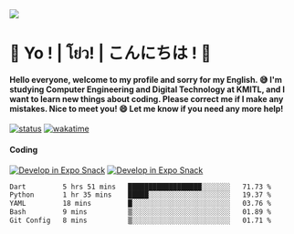 <a href="#">
  <img src="https://user-images.githubusercontent.com/53619535/207896410-fee92aa4-65f2-4b27-91d3-86f8424178d3.gif" />
</a>

# 👋 Yo ! | โย่ว! | こんにちは ! 👋

<h4>Hello everyone, welcome to my profile and sorry for my English. 😅
I'm studying Computer Engineering and Digital Technology at KMITL, and I want to learn new things about coding. Please correct me if I make any mistakes. Nice to meet you! 😄
Let me know if you need any more help!</h4>

[![status](https://img.shields.io/badge/Freelance_status-Not_Avaliable-red)](https://whyzotee.vercel.app)
[![wakatime](https://wakatime.com/badge/user/3ff4daa0-dc37-4cca-9446-11cce239b396.svg)](https://wakatime.com/@3ff4daa0-dc37-4cca-9446-11cce239b396)

#### Coding
[![Develop in Expo Snack](https://img.shields.io/badge/Flutter-119EFF.svg?style=for-the-badge&logo=flutter&labelColor=FFF&logoColor=119EFF)](https://flutter.dev/)
[![Develop in Expo Snack](https://img.shields.io/badge/Expo-000.svg?style=for-the-badge&logo=EXPO&labelColor=FFF&logoColor=000)](https://expo.dev/)

<!--START_SECTION:waka-->

```txt
Dart         5 hrs 51 mins   ██████████████████░░░░░░░   71.73 %
Python       1 hr 35 mins    █████░░░░░░░░░░░░░░░░░░░░   19.37 %
YAML         18 mins         █░░░░░░░░░░░░░░░░░░░░░░░░   03.76 %
Bash         9 mins          ▒░░░░░░░░░░░░░░░░░░░░░░░░   01.89 %
Git Config   8 mins          ▒░░░░░░░░░░░░░░░░░░░░░░░░   01.71 %
```

<!--END_SECTION:waka-->
